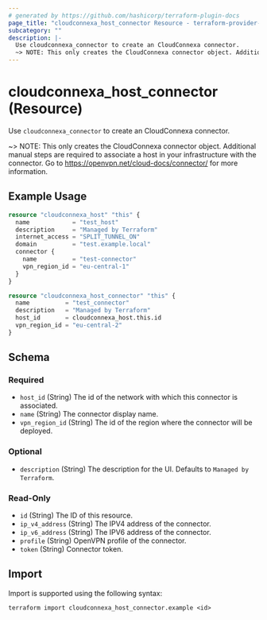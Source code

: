 ```yaml
---
# generated by https://github.com/hashicorp/terraform-plugin-docs
page_title: "cloudconnexa_host_connector Resource - terraform-provider-cloudconnexa"
subcategory: ""
description: |-
  Use cloudconnexa_connector to create an CloudConnexa connector.
  ~> NOTE: This only creates the CloudConnexa connector object. Additional manual steps are required to associate a host in your infrastructure with the connector. Go to https://openvpn.net/cloud-docs/connector/ for more information.
---
```


# cloudconnexa_host_connector (Resource)

Use `cloudconnexa_connector` to create an CloudConnexa connector.

~> NOTE: This only creates the CloudConnexa connector object. Additional manual steps are required to associate a host in your infrastructure with the connector. Go to https://openvpn.net/cloud-docs/connector/ for more information.

## Example Usage

```terraform
resource "cloudconnexa_host" "this" {
  name            = "test_host"
  description     = "Managed by Terraform"
  internet_access = "SPLIT_TUNNEL_ON"
  domain          = "test.example.local"
  connector {
    name          = "test-connector"
    vpn_region_id = "eu-central-1"
  }
}

resource "cloudconnexa_host_connector" "this" {
  name          = "test_connector"
  description   = "Managed by Terraform"
  host_id       = cloudconnexa_host.this.id
  vpn_region_id = "eu-central-2"
}
```

<!-- schema generated by tfplugindocs -->
## Schema

### Required

- `host_id` (String) The id of the network with which this connector is associated.
- `name` (String) The connector display name.
- `vpn_region_id` (String) The id of the region where the connector will be deployed.

### Optional

- `description` (String) The description for the UI. Defaults to `Managed by Terraform`.

### Read-Only

- `id` (String) The ID of this resource.
- `ip_v4_address` (String) The IPV4 address of the connector.
- `ip_v6_address` (String) The IPV6 address of the connector.
- `profile` (String) OpenVPN profile of the connector.
- `token` (String) Connector token.

## Import

Import is supported using the following syntax:

```shell
terraform import cloudconnexa_host_connector.example <id>
```

